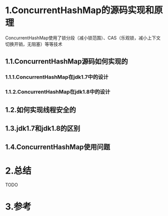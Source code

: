 # 1.ConcurrentHashMap的源码实现和原理

ConcurrentHashMap使用了锁分段（减小锁范围）、CAS（乐观锁，减小上下文切换开销，无阻塞）等等技术

## 1.1.ConcurrentHashMap源码如何实现的

### 1.1.1.ConcurrentHashMap在jdk1.7中的设计


### 1.1.2.ConcurrentHashMap在jdk1.8中的设计








## 1.2.如何实现线程安全的

## 1.3.jdk1.7和jdk1.8的区别

## 1.4.ConcurrentHashMap使用问题

# 2.总结
TODO 

# 3.参考


